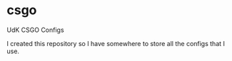 # csgo
UdK CSGO Configs

I created this repository so I have somewhere to store all the configs that I use.
